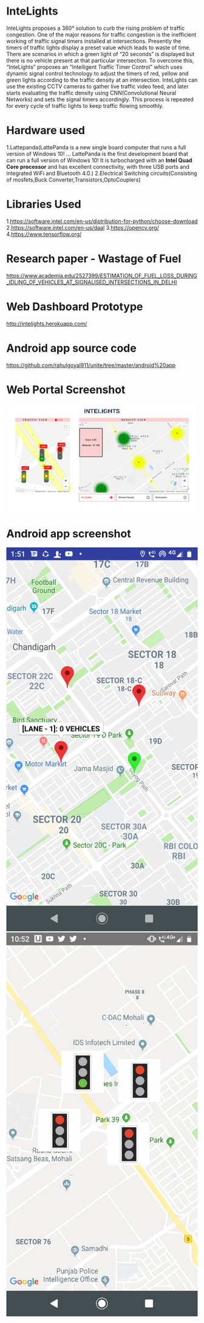 # InteLights
InteLights proposes a 360° solution to curb the rising problem of traffic congestion. One of the major reasons for traffic congestion is the inefficient working of traffic signal timers installed at intersections. Presently the timers of traffic lights display a preset value which leads to waste of time. There are scenarios in which a green light of “20 seconds” is displayed but there is no vehicle present at that particular intersection. To overcome this, “InteLights” proposes an "Intelligent Traffic Timer Control" which uses dynamic signal control technology to adjust the timers of red, yellow and green lights according to the traffic density at an intersection. InteLights can use the existing CCTV cameras to gather live traffic video feed, and later starts evaluating the traffic density using CNN(Convolutional Neural Networks) and sets the signal timers accordingly. This process is repeated for every cycle of traffic lights to keep traffic flowing smoothly.

# Hardware used
1.Lattepanda(LattePanda is a new single board computer that runs a full version of Windows 10! ... LattePanda is the first development board that can run a full version of Windows 10! It is turbocharged with an **Intel Quad Core processor** and has excellent connectivity, with three USB ports and integrated WiFi and Bluetooth 4.0.)
2.Electrical Switching circuits(Consisting of mosfets,Buck Converter,Transistors,OptoCouplers)

# Libraries Used
1.https://software.intel.com/en-us/distribution-for-python/choose-download
2.https://software.intel.com/en-us/daal
3.https://opencv.org/
4.https://www.tensorflow.org/

# Research paper - Wastage of Fuel
https://www.academia.edu/2527399/ESTIMATION_OF_FUEL_LOSS_DURING_IDLING_OF_VEHICLES_AT_SIGNALISED_INTERSECTIONS_IN_DELHI

# Web Dashboard Prototype
http://intelights.herokuapp.com/

# Android app source code
https://github.com/rahulgoyal911/unite/tree/master/android%20app

# Web Portal Screenshot
![Android](portal.png)

# Android app screenshot
![Android](screenshot.png)
![Android](WhatsApp%20Image%202019-09-12%20at%2010.52.27%20AM.jpeg)



